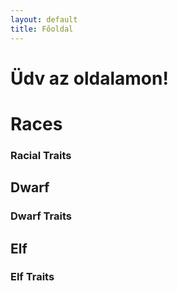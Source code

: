 ```yaml
---
layout: default
title: Főoldal
---
```


# Üdv az oldalamon!

# Races
### Racial Traits
## Dwarf
### Dwarf Traits
## Elf
### Elf Traits

